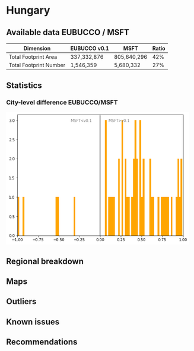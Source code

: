 
# Hungary
## Available data EUBUCCO / MSFT

| Dimension    | EUBUCCO v0.1 | MSFT | Ratio |
| -------- | ------- | ------- | ------- |
|Total Footprint Area|337,332,876|805,640,296|42%|
|Total Footprint Number|1,546,359|5,680,332|27%|


## Statistics

### City-level difference EUBUCCO/MSFT 
 ![City-level difference EUBUCCO/MSFT](../imgs/city_diff/hungary_city_diff.png)

## Regional breakdown
## Maps
## Outliers
## Known issues
## Recommendations
